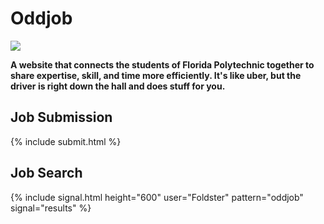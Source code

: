 # Oddjob

![](https://i.imgur.com/LqACoih.png)

**A website that connects the students of Florida Polytechnic together to share expertise, skill, and time more efficiently. It's like uber, but the driver is right down the hall and does stuff for you.**

## Job Submission

{% include submit.html  %}

## Job Search

{% include signal.html height="600" user="Foldster" pattern="oddjob" signal="results" %}
